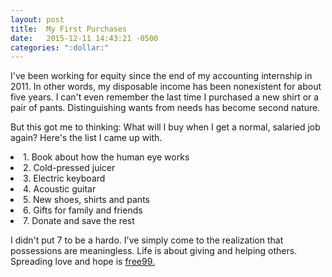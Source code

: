 ```yaml
---
layout: post
title:  My First Purchases
date:   2015-12-11 14:43:21 -0500
categories: ":dollar:"
---
```


<p>I've been working for equity since the end of my accounting internship in 2011. In other words, my disposable income has been nonexistent for about five years. I can't even remember the last time I purchased a new shirt or a pair of pants. Distinguishing wants from needs has become second nature.</p>

<p>But this got me to thinking: What will I buy when I get a normal, salaried job again? Here's the list I came up with.</p>

<li>1. Book about how the human eye works</li>
<li>2. Cold-pressed juicer</li>
<li>3. Electric keyboard</li>
<li>4. Acoustic guitar</li>
<li>5. New shoes, shirts and pants</li>
<li>6. Gifts for family and friends</li>
<li>7. Donate and save the rest</li>

<p>I didn't put 7 to be a hardo. I've simply come to the realization that possessions are meaningless. Life is about giving and helping others. Spreading love and hope is <a href="https://www.youtube.com/watch?v=ylT16QB6Uig#t=0m28s">free99.</a></p>
